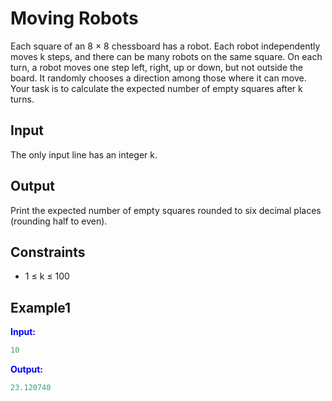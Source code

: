 # Moving Robots

Each square of an 8 &times; 8 chessboard has a robot. Each robot independently moves k steps, and there can be many robots on the same square.
On each turn, a robot moves one step left, right, up or down, but not outside the board. It randomly chooses a direction among those where it can move.
Your task is to calculate the expected number of empty squares after k turns.

## Input

The only input line has an integer k.

## Output

Print the expected number of empty squares rounded to six decimal places (rounding half to even).



## Constraints

* 1 &le; k &le; 100


## Example1
<font color="blue">**Input:**</font>
```c++
10
```
<font color="blue">**Output:**</font>
```c++
23.120740
``` 
